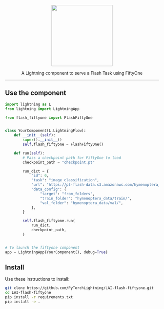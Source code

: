 <div align="center">
<img src="https://pl-bolts-doc-images.s3.us-east-2.amazonaws.com/lai.png" width="200px">

A Lightning component to serve a Flash Task using FiftyOne

______________________________________________________________________

</div>

## Use the component

```python
import lightning as L
from lightning import LightningApp

from flash_fiftyone import FlashFiftyOne


class YourComponent(L.LightningFlow):
    def __init__(self):
        super().__init__()
        self.flash_fiftyone = FlashFiftyOne()

    def run(self):
        # Pass a checkpoint path for FiftyOne to load
        checkpoint_path = "checkpoint.pt"

        run_dict = {
            "id": 0,
            "task": "image_classification",
            "url": "https://pl-flash-data.s3.amazonaws.com/hymenoptera_data.zip",
            "data_config": {
                "target": "from_folders",
                "train_folder": "hymenoptera_data/train/",
                "val_folder": "hymenoptera_data/val/",
            },
        }

        self.flash_fiftyone.run(
            run_dict,
            checkpoint_path,
        )


# To launch the fiftyone component
app = LightningApp(YourComponent(), debug=True)
```

## Install

Use these instructions to install:

```bash
git clone https://github.com/PyTorchLightning/LAI-flash-fiftyone.git
cd LAI-flash-fiftyone
pip install -r requirements.txt
pip install -e .
```
